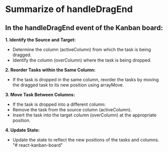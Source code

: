 # Summarize of handleDragEnd

## In the handleDragEnd event of the Kanban board:

**1. Identify the Source and Target:**

- Determine the column (activeColumn) from which the task is being dragged.
- Identify the column (overColumn) where the task is being dropped.

**2. Reorder Tasks within the Same Column:**

- If the task is dropped in the same column, reorder the tasks by moving the dragged task to its new position using arrayMove.

**3. Move Task Between Columns:**

- If the task is dropped into a different column:
- Remove the task from the source column (activeColumn).
- Insert the task into the target column (overColumn) at the appropriate position.

**4. Update State:**

- Update the state to reflect the new positions of the tasks and columns.
  "# react-kanban-board"
